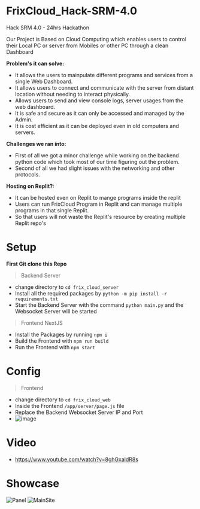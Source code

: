 # FrixCloud_Hack-SRM-4.0
Hack SRM 4.0 - 24hrs Hackathon

Our Project is Based on Cloud Computing which enables users to control their Local PC or server from Mobiles or other PC through a clean Dashboard

**Problem's it can solve:**
- It allows the users to mainpulate different programs and services from a single Web Dashboard.
- It allows users to connect and communicate with the server from distant location without needing to interact physically.
- Allows users to send and view console logs, server usages from the web dashboard.
- It is safe and secure as it can only be accessed and managed by the Admin.
- It is cost efficient as it can be deployed even in old computers and servers.

**Challenges we ran into:**
- First of all we got a minor challenge while working on the backend python code which took most of our time figuring out the problem.
- Second of all we had slight issues with the networking and other protocols.

**Hosting on Replit?:**
- It can be hosted even on Replit to mange programs inside the replit
- Users can run FrixCloud Program in Replit and can manage multiple programs in that single Replit.
- So that users will not waste the Replit's resource by creating multiple Replit repo's

# Setup
**First Git clone this Repo**
> Backend Server
- change directory to `cd frix_cloud_server`
- Install all the required packages by `python -m pip install -r requirements.txt`
- Start the Backend Server with the command `python main.py` and the Websocket Server will be started
> Frontend NextJS
- Install the Packages by running `npm i`
- Build the Frontend with `npm run build`
- Run the Frontend with `npm start`

# Config
> Frontend
- change directory to `cd frix_cloud_web`
- Inside the Frontend `/app/server/page.js` file
- Replace the Backend Websocket Server IP and Port
- ![image](https://github.com/Yuvaraja28/FrixCloud_Hack-SRM-4.0/assets/64340067/d10f840c-16a2-44aa-b604-50dd98645922)

# Video
- https://www.youtube.com/watch?v=8ghGxaldR8s

# Showcase

![Panel](https://github.com/Yuvaraja28/FrixCloud_Hack-SRM-4.0/assets/64340067/8ab7e2c9-0157-4c59-a428-f87998752b5a)
![MainSite](https://github.com/Yuvaraja28/FrixCloud_Hack-SRM-4.0/assets/64340067/fbd2c249-fab5-49a1-8090-38a620185de8)


